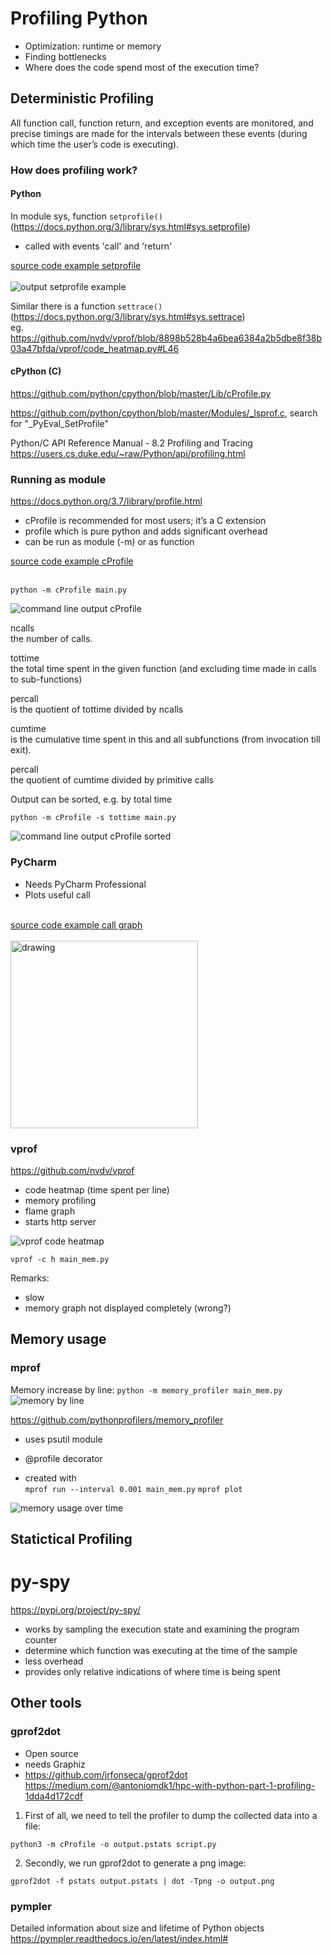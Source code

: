 # Profiling Python
* Optimization: runtime or memory 
* Finding bottlenecks
* Where does the code spend most of the execution time?
 
## Deterministic Profiling
All function call, function return, and exception events are monitored, and precise timings are made
for the intervals between these events (during which time the user’s code is executing).

### How does profiling work? 
#### Python
In module sys, function ````setprofile()```` (https://docs.python.org/3/library/sys.html#sys.setprofile) <br/>
* called with events 'call' and 'return' <br/>

[source code example setprofile](main_setprofile.py)<br/><br/>
<img src="output_setprofile.png" alt="output setprofile example"/>


Similar there is a function ````settrace()```` (https://docs.python.org/3/library/sys.html#sys.settrace) <br/>
eg. https://github.com/nvdv/vprof/blob/8898b528b4a6bea6384a2b5dbe8f38b03a47bfda/vprof/code_heatmap.py#L46


#### cPython (C)
https://github.com/python/cpython/blob/master/Lib/cProfile.py

https://github.com/python/cpython/blob/master/Modules/_lsprof.c, search for "_PyEval_SetProfile"

Python/C API Reference Manual - 8.2 Profiling and Tracing <br/>
https://users.cs.duke.edu/~raw/Python/api/profiling.html


### Running as module
https://docs.python.org/3.7/library/profile.html
* cProfile is recommended for most users; it’s a C extension
* profile which is pure python and adds significant overhead
* can be run as module (-m) or as function

[source code example cProfile](main.py)<br/><br/>
    
    python -m cProfile main.py

<img src="cmd_cprofile_output.png" alt="command line output cProfile"/>

ncalls <br/>
the number of calls.

tottime <br/>
the total time spent in the given function (and excluding time made in calls to sub-functions)

percall<br/>
is the quotient of tottime divided by ncalls
    
cumtime<br/>
is the cumulative time spent in this and all subfunctions (from invocation till exit).

percall<br/>
the quotient of cumtime divided by primitive calls

Output can be sorted, e.g. by total time

    python -m cProfile -s tottime main.py

<img src="cmd_cprofile_output_sorted.png" alt="command line output cProfile sorted"/>

### PyCharm
* Needs PyCharm Professional
* Plots useful call <br/><br/>

[source code example call graph](main.py)<br/><br/>
<img src="profiling_main.png" alt="drawing" width="300"/>

### vprof
https://github.com/nvdv/vprof
* code heatmap (time spent per line)
* memory profiling
* flame graph
* starts http server

<img src="vprof_code_heatmap.png" alt="vprof code heatmap"/>

    vprof -c h main_mem.py

Remarks:
* slow
* memory graph not displayed completely (wrong?)


## Memory usage
### mprof
Memory increase by line:
````python -m memory_profiler main_mem.py````
<img src="output_shell_mprof.png" alt="memory by line"/>

https://github.com/pythonprofilers/memory_profiler
* uses psutil module
* @profile decorator

* created with <br/>
````mprof run --interval 0.001 main_mem.py````
````mprof plot````

<img src="mem_profile_main_mem.png" alt="memory usage over time"/>



## Statictical Profiling
# py-spy 
https://pypi.org/project/py-spy/
* works by sampling the execution state and examining the program counter
* determine which function was executing at the time of the sample
* less overhead
* provides only relative indications of where time is being spent


## Other tools
### gprof2dot
* Open source
* needs Graphiz
* https://github.com/jrfonseca/gprof2dot
https://medium.com/@antoniomdk1/hpc-with-python-part-1-profiling-1dda4d172cdf

1. First of all, we need to tell the profiler to dump the collected data into a file:

````python3 -m cProfile -o output.pstats script.py````

2. Secondly, we run gprof2dot to generate a png image:

````gprof2dot -f pstats output.pstats | dot -Tpng -o output.png````
    

### pympler
Detailed information about size and lifetime of Python objects
https://pympler.readthedocs.io/en/latest/index.html#
    
